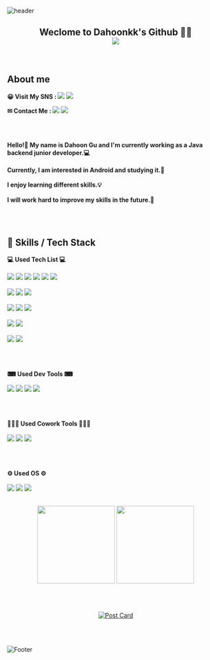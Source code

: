 ![header](https://capsule-render.vercel.app/api?type=waving&color=timeGradient&height=200&section=header&text=Dahoonkk's%20Github&fontSize=50)
## <p align="center"> <b>Weclome to Dahoonkk's Github 👋👋</b></br><a href="https://hits.seeyoufarm.com"><img src="https://hits.seeyoufarm.com/api/count/incr/badge.svg?url=https%3A%2F%2Fgithub.com%2FDahoonkk&count_bg=%234192AA&title_bg=%2348646E&icon=&icon_color=%23E7E7E7&title=Hits&edge_flat=false"/></a></p>
</br>

## About me
<b>😀 Visit My SNS  :  </b>
<a href="https://dahoonkk.tistory.com/" target="_blank"><img src="https://img.shields.io/badge/BLOG-000000?style=flat&logo=Tistory&LogoColor=White"/></a>
<a href="https://www.instagram.com/dahoonkk/" target="_blank"><img src="https://img.shields.io/badge/Dahoonkk-E4405F?style=flat&logo=Instagram&LogoColor=White"/></a>

<b>✉ Contact Me  :  </b>
<a><img src="https://img.shields.io/badge/iamkdh1@naver.com-03C75A?style=flat&logo=Naver&logoColor=white"/></a>
<a><img src="https://img.shields.io/badge/dhgu@traxon.co.kr-D14836?style=flat&logo=Gmail&logoColor=white"/></a>

</br>
</br>

<b> Hello!👋 My name is Dahoon Gu and I'm currently working as a Java backend junior developer.💻 </b>
</br>
</br>
<b> Currently, I am interested in Android and studying it.📱 </b>
</br>
</br>
<b> I enjoy learning different skills.💡 </b>
</br>
</br>
<b> I will work hard to improve my skills in the future.💪 </b>

</br>
</br>



## 💪 Skills / Tech Stack
<b>💻 Used Tech List 💻</b>
</br>
</br>
<img src="https://img.shields.io/badge/JAVA-CC6600?style=flat&logo=JAVA&logoColor=white"/></a>
<img src="https://img.shields.io/badge/JavaScript-F7DF1E?style=flat&logo=javascript&logoColor=white"/></a>
<img src="https://img.shields.io/badge/HTML5-E34F26?style=flat&logo=HTML5&logoColor=white"/></a>
<img src="https://img.shields.io/badge/Python-3776AB?style=flat&logo=python&logoColor=white"/></a>
<img src="https://img.shields.io/badge/Kotlin-7F52FF?style=flat&logo=Kotlin&logoColor=white"/></a>
<img src="https://img.shields.io/badge/Android-3DDC84?style=flat&logo=Android&logoColor=white"/></a>
<br></br>
<img src="https://img.shields.io/badge/Oracle-F80000?style=flat&logo=Oracle&logoColor=white"/></a>
<img src="https://img.shields.io/badge/MySQL-4479A1?style=flat&logo=MySQL&logoColor=white"/></a>
<img src="https://img.shields.io/badge/MariaDB-003545?style=flat&logo=MariaDB&logoColor=white"/></a>
<br></br>
<img src="https://img.shields.io/badge/Firebase-FFCA28?style=flat&logo=Firebase&logoColor=white"/></a>
<img src="https://img.shields.io/badge/Spring Boot-6DB33F?style=flat&logo=springboot&logoColor=white"/></a>
<img src="https://img.shields.io/badge/Flask-000000?style=flat&logo=Flask&logoColor=white"/></a>
<br></br>
<img src="https://img.shields.io/badge/PyTorch-EE4C2C?style=flat&logo=PyTorch&logoColor=white"/></a>
<img src="https://img.shields.io/badge/OpenCV-5C3EE8?style=flat&logo=OpenCV&logoColor=white"/></a>
<br></br>
<img src="https://img.shields.io/badge/Arduino-00979D?style=flat&logo=Arduino&logoColor=white"/></a>
<img src="https://img.shields.io/badge/Raspberry Pi-A22846?style=flat&logo=raspberrypi&logoColor=white"/></a>

</br>
</br>

<b>⌨ Used Dev Tools ⌨</b>
</br>
</br>
<img src="https://img.shields.io/badge/Eclipse IDE-2C2255?style=flat&logo=eclipseide&logoColor=white"/></a>
<img src="https://img.shields.io/badge/Intellij IDEA-000000?style=flat&logo=intellijidea&logoColor=white"/></a>
<img src="https://img.shields.io/badge/Visual Studio Code-007ACC?style=flat&logo=visualstudiocode&logoColor=white"/></a>
<img src="https://img.shields.io/badge/Android Studio-3DDC84?style=flat&logo=androidstudio&logoColor=white"/></a>

</br>
</br>

<b>👨‍👧‍👦 Used Cowork Tools 👨‍👧‍👦</b>
</br>
</br>
<img src="https://img.shields.io/badge/Github-181717?style=flat&logo=Github&logoColor=white"/></a>
<img src="https://img.shields.io/badge/Notion-000000?style=flat&logo=notion&logoColor=white"/></a>
<img src="https://img.shields.io/badge/Slack-4A154B?style=flat&logo=slack&logoColor=white"/></a>

</br>
</br>

<b>⚙ Used OS ⚙</b>
</br>
</br>
<img src="https://img.shields.io/badge/Windows-0078D6?style=flat&logo=windows&logoColor=white"/></a>
<img src="https://img.shields.io/badge/MacOS-000000?style=flat&logo=MacOS&logoColor=white"/></a>
<img src="https://img.shields.io/badge/Linux-FCC624?style=flat&logo=Linux&logoColor=white"/></a>
</br>
</br>

<!--
[![Top Langs](https://github-readme-stats.vercel.app/api/top-langs/?username=Dahoonkk&layout=compact&theme=github_dark)](https://github.com/anuraghazra/github-readme-stats)

</br>
</br>

[![Anurag's GitHub stats](https://github-readme-stats.vercel.app/api?username=Dahoonkk&count_private=true&show_icons=true&theme=github_dark)](https://github.com/anuraghazra/github-readme-stats) -->
<div align = "center">
<p>
  <img height="180em" src="https://github-readme-stats.vercel.app/api?username=Dahoonkk&count_private=true&show_icons=true&include_all_commits=true&theme=github_dark">
  <img height="180em" src="https://github-readme-stats.vercel.app/api/top-langs/?username=Dahoonkk&layout=compact&theme=github_dark">
</p>

<!-- ![](./profile-3d-contrib/profile-green-animate.svg) -->

<!-- [![Solved.ac Profile](http://mazassumnida.wtf/api/generate_badge?boj=iamkdh1)](https://solved.ac/iamkdh1)<br/> -->

<!-- [![trophy](https://github-profile-trophy.vercel.app/?username=Dahoonkk)](https://github.com/ryo-ma/github-profile-trophy) -->

</br>
</br>

[![Post Card](https://tistory-readme-stats.vercel.app/api?name=dahoonkk&description=Vue.js%20Electron%20Python%20%EC%8B%A4%ED%96%89%EA%B8%B0&color=dark)](https://dahoonkk.tistory.com/)
</div>

</br>
</br>

![Footer](https://capsule-render.vercel.app/api?type=waving&color=timeGradient&height=200&section=footer)
